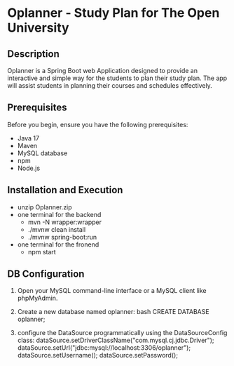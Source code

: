# Oplanner - Study Plan for The Open University

## Description

Oplanner is a Spring Boot web Application designed to provide an interactive and simple way for the students to plan their study plan. The app will assist students in planning their courses and schedules effectively.

## Prerequisites
Before you begin, ensure you have the following prerequisites:

- Java 17
- Maven
- MySQL database
- npm
- Node.js

## Installation and Execution

- unzip Oplanner.zip
- one terminal for the backend
	- mvn -N wrapper:wrapper
	- ./mvnw clean install
	- ./mvnw spring-boot:run
- one terminal for the fronend
	- npm start

## DB Configuration
1. Open your MySQL command-line interface or a MySQL client like phpMyAdmin.
2. Create a new database named oplanner:
bash
CREATE DATABASE oplanner;

3. configure the DataSource programmatically using the DataSourceConfig class:
        dataSource.setDriverClassName("com.mysql.cj.jdbc.Driver");
        dataSource.setUrl("jdbc:mysql://localhost:3306/oplanner");
        dataSource.setUsername(<User>);
        dataSource.setPassword(<Password>); 
